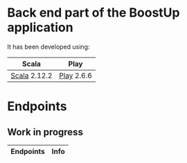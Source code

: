 # Back end part of the BoostUp application

It has been developed using:

Scala | Play
------|-----
[Scala](https://www.scala-lang.org/) 2.12.2 | [Play](https://www.playframework.com/) 2.6.6

# Endpoints

## Work in progress

Endpoints |  Info
----------|--------

